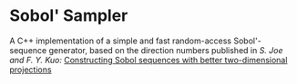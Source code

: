# Sobol' Sampler

A C++ implementation of a simple and fast random-access Sobol'-sequence generator,
based on the direction numbers published in *S. Joe and F. Y. Kuo:* [Constructing Sobol sequences with better
two-dimensional projections](http://web.maths.unsw.edu.au/~fkuo/sobol/)

